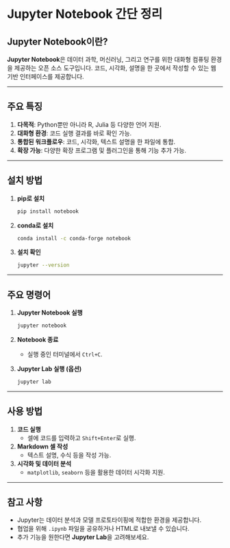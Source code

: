 
# Jupyter Notebook 간단 정리

## Jupyter Notebook이란?
**Jupyter Notebook**은 데이터 과학, 머신러닝, 그리고 연구를 위한 대화형 컴퓨팅 환경을 제공하는 오픈 소스 도구입니다. 코드, 시각화, 설명을 한 곳에서 작성할 수 있는 웹 기반 인터페이스를 제공합니다.

---

## 주요 특징
1. **다목적**: Python뿐만 아니라 R, Julia 등 다양한 언어 지원.
2. **대화형 환경**: 코드 실행 결과를 바로 확인 가능.
3. **통합된 워크플로우**: 코드, 시각화, 텍스트 설명을 한 파일에 통합.
4. **확장 가능**: 다양한 확장 프로그램 및 플러그인을 통해 기능 추가 가능.

---

## 설치 방법
1. **pip로 설치**
   ```bash
   pip install notebook
   ```

2. **conda로 설치**
   ```bash
   conda install -c conda-forge notebook
   ```

3. **설치 확인**
   ```bash
   jupyter --version
   ```

---

## 주요 명령어
1. **Jupyter Notebook 실행**
   ```bash
   jupyter notebook
   ```

2. **Notebook 종료**
   - 실행 중인 터미널에서 `Ctrl+C`.

3. **Jupyter Lab 실행 (옵션)**
   ```bash
   jupyter lab
   ```

---

## 사용 방법
1. **코드 실행**
   - 셀에 코드를 입력하고 `Shift+Enter`로 실행.
2. **Markdown 셀 작성**
   - 텍스트 설명, 수식 등을 작성 가능.
3. **시각화 및 데이터 분석**
   - `matplotlib`, `seaborn` 등을 활용한 데이터 시각화 지원.

---

## 참고 사항
- Jupyter는 데이터 분석과 모델 프로토타이핑에 적합한 환경을 제공합니다.
- 협업을 위해 `.ipynb` 파일을 공유하거나 HTML로 내보낼 수 있습니다.
- 추가 기능을 원한다면 **Jupyter Lab**을 고려해보세요.